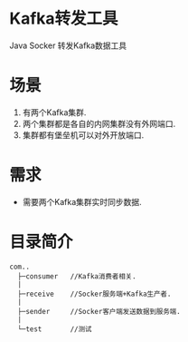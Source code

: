 # Kafka转发工具
Java Socker 转发Kafka数据工具

# 场景
1. 有两个Kafka集群. 
2. 两个集群都是各自的内网集群没有外网端口. 
3. 集群都有堡垒机可以对外开放端口.

# 需求
* 需要两个Kafka集群实时同步数据. 


# 目录简介
```text
com..
  ├─consumer   //Kafka消费者相关.
  |
  ├─receive    //Socker服务端+Kafka生产者.
  |
  ├─sender     //Socker客户端发送数据到服务端.
  |
  └─test       //测试
```



